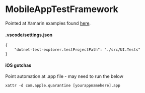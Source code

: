# MobileAppTestFramework

Pointed at Xamarin examples found [here]("https://github.com/xamarin/xamarin-forms-samples").

#### .vscode/settings.json
```
{
    "dotnet-test-explorer.testProjectPath": "./src/UI.Tests"
}
```

#### iOS gotchas
Point automation at .app file - may need to run the below

```
xattr -d com.apple.quarantine [yourappnamehere].app
```



